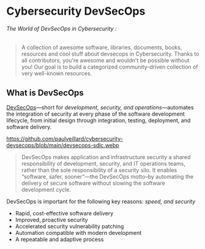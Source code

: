 # Cybersecurity DevSecOps
###### The World of DevSecOps in Cybersecurity :
> A collection of awesome software, libraries, documents, books, resources and cool stuff about devsecops in Cybersecurity.
> Thanks to all contributors, you're awesome and wouldn't be possible without you! Our goal is to build a categorized community-driven collection of very well-known resources.

## What is DevSecOps
[DevSecOps](https://www.ibm.com/cloud/learn/devsecops)—short for *development, security, and operations*—automates the integration of security at every phase of the software development lifecycle, from initial design through integration, testing, deployment, and software delivery.

https://github.com/paulveillard/cybersecurity-devsecops/blob/main/devsecops-sdlc.webp

>DevSecOps makes application and infrastructure security a shared responsibility of development, security, and IT operations teams, rather than the sole responsibility of a security silo. It enables “software, safer, sooner”—the DevSecOps motto–by automating the delivery of secure software without slowing the software development cycle.

DevSecOps is important for the following key reasons: *speed, and security*
* Rapid, cost-effective software delivery
* Improved, proactive security
* Accelerated security vulnerability patching
* Automation compatible with modern development
* A repeatable and adaptive process
